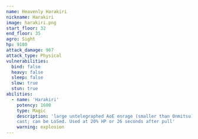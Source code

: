 ```yaml
---
name: Heavenly Harakiri
nickname: Harakiri
image: harakiri.png
start_floor: 32
end_floor: 35
agro: Sight
hp: 9180
attack_damage: 967
attack_type: Physical
vulnerabilities:
  bind: false
  heavy: false
  sleep: false
  slow: true
  stun: true
abilities:
  - name: 'Harakiri'
    potency: 1600
    type: Magic
    description: 'large untelegraphed AoE enrage (smaller than Onmitsu); long
    cast; can be LoSed. Used at 20% HP or 26 seconds after pull'
    warning: explosion
---
```


